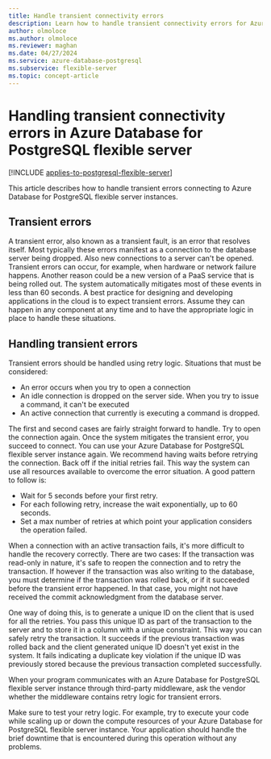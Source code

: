 ```yaml
---
title: Handle transient connectivity errors
description: Learn how to handle transient connectivity errors for Azure Database for PostgreSQL flexible server instances.
author: olmoloce
ms.author: olmoloce
ms.reviewer: maghan
ms.date: 04/27/2024
ms.service: azure-database-postgresql
ms.subservice: flexible-server
ms.topic: concept-article
---
```


# Handling transient connectivity errors in Azure Database for PostgreSQL flexible server

[!INCLUDE [applies-to-postgresql-flexible-server](~/reusable-content/ce-skilling/azure/includes/postgresql/includes/applies-to-postgresql-flexible-server.md)]

This article describes how to handle transient errors connecting to Azure Database for PostgreSQL flexible server instances.

## Transient errors

A transient error, also known as a transient fault, is an error that resolves itself. Most typically these errors manifest as a connection to the database server being dropped. Also new connections to a server can't be opened. Transient errors can occur, for example,  when hardware or network failure happens. Another reason could be a new version of a PaaS service that is being rolled out. The system automatically mitigates most of these events in less than 60 seconds. A best practice for designing and developing applications in the cloud is to expect transient errors. Assume they can happen in any component at any time and to have the appropriate logic in place to handle these situations.

## Handling transient errors

Transient errors should be handled using retry logic. Situations that must be considered:

* An error occurs when you try to open a connection
* An idle connection is dropped on the server side. When you try to issue a command, it can't be executed
* An active connection that currently is executing a command is dropped.

The first and second cases are fairly straight forward to handle. Try to open the connection again. Once the system mitigates the transient error, you succeed to connect. You can use your Azure Database for PostgreSQL flexible server instance again. We recommend having waits before retrying the connection. Back off if the initial retries fail. This way the system can use all resources available to overcome the error situation. A good pattern to follow is:

* Wait for 5 seconds before your first retry.
* For each following retry, increase the wait exponentially, up to 60 seconds.
* Set a max number of retries at which point your application considers the operation failed.

When a connection with an active transaction fails, it's more difficult to handle the recovery correctly. There are two cases: If the transaction was read-only in nature, it's safe to reopen the connection and to retry the transaction. If however if the transaction was also writing to the database, you must determine if the transaction was rolled back, or if it succeeded before the transient error happened. In that case, you might not have received the commit acknowledgment from the database server.

One way of doing this, is to generate a unique ID on the client that is used for all the retries. You pass this unique ID as part of the transaction to the server and to store it in a column with a unique constraint. This way you can safely retry the transaction. It succeeds if the previous transaction was rolled back and the client generated unique ID doesn't yet exist in the system. It fails indicating a duplicate key violation if the unique ID was previously stored because the previous transaction completed successfully.

When your program communicates with an Azure Database for PostgreSQL flexible server instance through third-party middleware, ask the vendor whether the middleware contains retry logic for transient errors.

Make sure to test your retry logic. For example, try to execute your code while scaling up or down the compute resources of your Azure Database for PostgreSQL flexible server instance. Your application should handle the brief downtime that is encountered during this operation without any problems.
